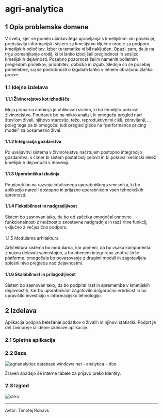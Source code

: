 # agri-analytica

## 1 Opis problemske domene

V svetu, kjer se pomen učinkovitega upravljanja s kmetijskimi viri povečuje, predstavlja informacijski sistem za kmetijstvo ključno orodje za podporo kmetijskih odločitev. Izbor te tematike ni bil naključen. Opazil sem, da je na trgu pomanjkanje orodij, ki bi lahko izboljšali preglednost in analizo kmetijskih dejavnosti. Posebno pozornost želim nameniti polletnim pregledom pridelkov, pridobitev, dobička in izgub. Slednje so še posebej pomembne, saj se podrobnosti o izgubah lahko v letnem obračunu zlahka prezre.

### 1.1 Idejna izdelava

#### 1.1.1 Živinorejstvo kot izhodišče

Moja primarna ambicija je oblikovati sistem, ki bo temeljito pokrival živinorejstvo. Poudarek bo na mikro analizi, ki omogoča pregled nad številom živali, njihovo starostjo, težo, reproduktivnimi cikli, zdravljenji, ... poleg tega pa bi omogočal tudi pregled glede na “performance pricing model” za posamezno žival.

#### 1.1.2 Integracija gozdarstva

Po uveljavitvi sistema v živinorejstvu načrtujem postopno integracijo gozdarstva, s čimer bi sistem postal bolj celovit in bi pokrival večinski delež kmetijskih dejavnosti v Sloveniji.

#### 1.1.3 Uporabniška izkušnja

Poudarek bo na razvoju intuitivnega uporabniškega vmesnika, ki bo aplikacijo naredil dostopno in prijazno uporabnikom vseh tehnoloških spretnosti.

#### 1.1.4 Fleksibilnost in nadgradljivost

Sistem bo zasnovan tako, da bo od začetka omogočal osnovne funkcionalnosti z možnostjo enostavne nadgradnje in razširitve funkcij, vključno z večjezično podporo.

#### 

1.1.5 Modularna arhitektura

Arhitektura sistema bo modularna, kar pomeni, da bo vsaka komponenta zmožna delovati samostojno, a bo obenem integrirana znotraj širše platforme, omogočala bo povezovanje z drugimi moduli in zagotavljala splošni nivo pregleda nad dejavnostmi.

#### 1.1.6 Skalabilnost in prilagodljivost

Sistem bo zasnovan tako, da bo podpiral rast in spremembe v kmetijskih dejavnostih, kar bo uporabnikom zagotovilo dolgoročno vrednost in bo upravičilo investicijo v informacijsko tehnologijo.

## 2 Izdelava

Aplikacija podpira beleženje podatkov o živalih in njihovi statistiki. Podprt je del živinoreje iz idejne izdelave aplikacije.

### 2.1 Spletna aplikacija


### 2.2 Baza
![agrianalytica database windows net - analytica - dbo](https://github.com/namedTim/agri-analytica/assets/46692491/cebca598-27d4-42b3-bfce-b0e0d3c2500b)


Zraven spadajo še interne tabele za prijavo preko Identity.

### 2.3 Izgled
![slika](https://github.com/namedTim/agri-analytica/assets/46692491/3d33f709-5e8b-4d25-8caa-c2e3f6781d7f)


---

Avtor: Timotej Robavs

